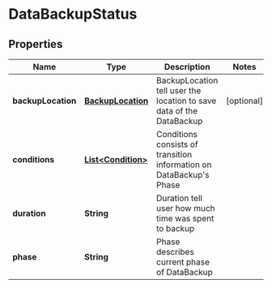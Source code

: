 
# DataBackupStatus

## Properties
Name | Type | Description | Notes
------------ | ------------- | ------------- | -------------
**backupLocation** | [**BackupLocation**](BackupLocation.md) | BackupLocation tell user the location to save data of the DataBackup |  [optional]
**conditions** | [**List&lt;Condition&gt;**](Condition.md) | Conditions consists of transition information on DataBackup&#39;s Phase | 
**duration** | **String** | Duration tell user how much time was spent to backup | 
**phase** | **String** | Phase describes current phase of DataBackup | 



